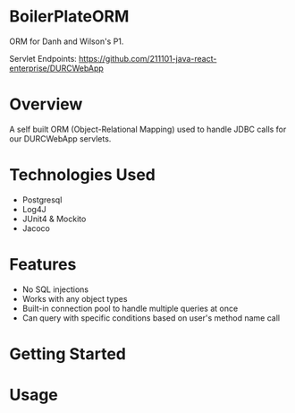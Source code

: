 # BoilerPlateORM
ORM for Danh and Wilson's P1.

Servlet Endpoints: https://github.com/211101-java-react-enterprise/DURCWebApp

# Overview

A self built ORM (Object-Relational Mapping) used to handle JDBC calls for our DURCWebApp servlets.

# Technologies Used

- Postgresql
- Log4J
- JUnit4 & Mockito
- Jacoco

# Features

- No SQL injections
- Works with any object types
- Built-in connection pool to handle multiple queries at once
- Can query with specific conditions based on user's method name call

# Getting Started

# Usage
